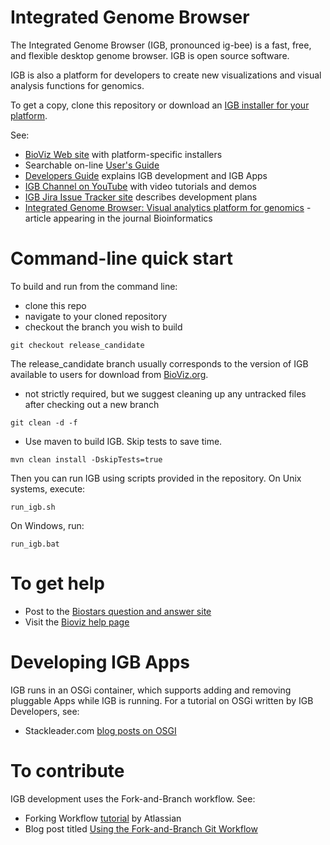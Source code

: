 # Integrated Genome Browser

The Integrated Genome Browser (IGB, pronounced ig-bee) is a fast, free, and flexible desktop genome browser. IGB is open source software. 

IGB is also a platform for developers to create new visualizations and visual analysis functions for genomics.

To get a copy, clone this repository or download an [IGB installer for your platform](http://bioviz.org/igb/download.html).

See:

* [BioViz Web site](http://www.bioviz.org) with platform-specific installers
* Searchable on-line [User's Guide](https://wiki.transvar.org/display/igbman/Home)
* [Developers Guide](https://wiki.transvar.org/display/igbdevelopers/Home) explains IGB development and IGB Apps
* [IGB Channel on YouTube](https://www.youtube.com/channel/UC0DA2d3YdbQ55ljkRKHRBkg) with video tutorials and demos
* [IGB Jira Issue Tracker site](http://jira.transvar.org) describes development plans
* [Integrated Genome Browser: Visual analytics platform for genomics](http://bioinformatics.oxfordjournals.org/content/early/2016/04/04/bioinformatics.btw069.long) - article appearing in the journal Bioinformatics
# Command-line quick start 

To build and run from the command line:

* clone this repo 
* navigate to your cloned repository
* checkout the branch you wish to build

`git checkout release_candidate` 

The release_candidate branch usually corresponds to the version of IGB available to users for download from [BioViz.org](http://www.bioviz.org). 

* not strictly required, but we suggest cleaning up any untracked files after checking out a new branch

`git clean -d -f`

* Use maven to build IGB. Skip tests to save time.

`mvn clean install -DskipTests=true`

Then you can run IGB using scripts provided in the repository. On Unix systems, execute:

`run_igb.sh` 

On Windows, run:

`run_igb.bat`

# To get help

* Post to the [Biostars question and answer site](https://www.biostars.org/p/new/post/?tag_val=igb")
* Visit the [Bioviz help page](http://bioviz.org/igb/help.html)

# Developing IGB Apps

IGB runs in an OSGi container, which supports adding and removing pluggable Apps while IGB is running. 
For a tutorial on OSGi written by IGB Developers, see: 

* Stackleader.com [blog posts on OSGI](https://blog.stackleader.com/tags/osgi/)

# To contribute

IGB development uses the Fork-and-Branch workflow. See:

* Forking Workflow [tutorial](https://www.atlassian.com/git/tutorials/comparing-workflows/forking-workflow) by Atlassian
* Blog post titled [Using the Fork-and-Branch Git Workflow](http://blog.scottlowe.org/2015/01/27/using-fork-branch-git-workflow/)